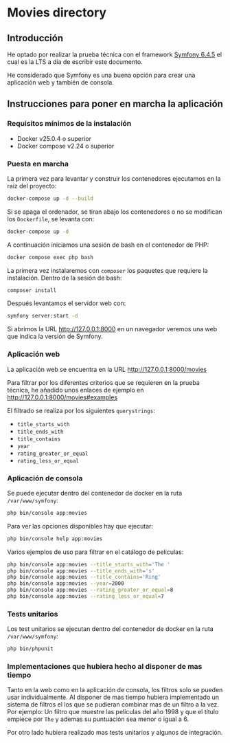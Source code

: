 # Movies directory

## Introducción

He optado por realizar la prueba técnica con el framework [Symfony 6.4.5](https://symfony.com/doc/6.0/index.html) el cual es la LTS a día de escribir este documento.

He considerado que Symfony es una buena opción para crear una aplicación web y también de consola.

## Instrucciones para poner en marcha la aplicación

### Requisitos mínimos de la instalación

- Docker v25.0.4 o superior
- Docker compose v2.24 o superior

### Puesta en marcha
La primera vez para levantar y construir los contenedores ejecutamos en la raíz del proyecto:

```bash
docker-compose up -d --build
```

Si se apaga el ordenador, se tiran abajo los contenedores o no se modifican los `Dockerfile`, se levanta con:

```bash
docker-compose up -d
```

A continuación iniciamos una sesión de bash en el contenedor de PHP:

```bash
docker compose exec php bash
```

La primera vez instalaremos con `composer` los paquetes que requiere la instalación. Dentro de la sesión de bash:

```bash
composer install
```

Después levantamos el servidor web con:

```bash
symfony server:start -d
```
Si abrimos la URL http://127.0.0.1:8000 en un navegador veremos una web que indica la versión de Symfony.


### Aplicación web

La aplicación web se encuentra en la URL http://127.0.0.1:8000/movies

Para filtrar por los diferentes criterios que se requieren en la prueba técnica, he añadido unos enlaces de ejemplo en http://127.0.0.1:8000/movies#examples

El filtrado se realiza por los siguientes `querystrings`:

- `title_starts_with`
- `title_ends_with`
- `title_contains`
- `year`
- `rating_greater_or_equal`
- `rating_less_or_equal`

### Aplicación de consola

Se puede ejecutar dentro del contenedor de docker en la ruta `/var/www/symfony`:

```bash
php bin/console app:movies
```

Para ver las opciones disponibles hay que ejecutar:

```bash
php bin/console help app:movies
```

Varios ejemplos de uso para filtrar en el catálogo de peliculas:

```bash
php bin/console app:movies --title_starts_with='The '
php bin/console app:movies --title_ends_with='s'
php bin/console app:movies --title_contains='Ring'
php bin/console app:movies --year=2000
php bin/console app:movies --rating_greater_or_equal=8
php bin/console app:movies --rating_less_or_equal=7
```

### Tests unitarios

Los test unitarios se ejecutan dentro del contenedor de docker en la ruta `/var/www/symfony`:

```bash
php bin/phpunit
```


### Implementaciones que hubiera hecho al disponer de mas tiempo

Tanto en la web como en la aplicación de consola, los filtros solo se pueden usar individualmente. Al disponer de mas tiempo hubiera implementado un sistema de filtros el los que se pudieran combinar mas de un filtro a la vez. Por ejemplo: Un filtro que muestre las películas del año 1998 y que el título empiece por `The` y ademas su puntuación sea menor o igual a 6.

Por otro lado hubiera realizado mas tests unitarios y algunos de integración.



